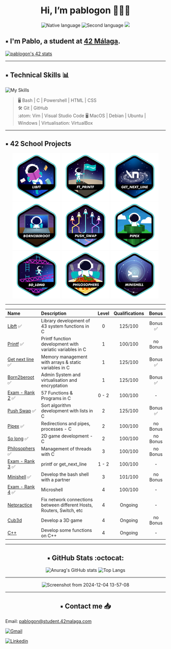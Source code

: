 <h1 align="center"> Hi, I’m pablogon 👨🏽‍💻</h1>

<p align="center">
        <img src="https://img.shields.io/badge/Nat-🇪🇸-%23aaaaaa.svg?style=flat" alt="Native language"/>
        <img src="https://img.shields.io/badge/B1-🇬🇧-%23aaaaaa.svg?style=flat" alt="Second language"/>
        <img src="https://komarev.com/ghpvc/?username=pablooglez&style=flat&color=blue"></a>
</p>

## ▪️ I'm Pablo, a student at [42 Málaga](https://www.42malaga.com/).

[![pablogon's 42 stats](https://badge.mediaplus.ma/binary/pablogon)](https://github.com/oakoudad/badge42)

---

## ▪️ Technical Skills 📊

![My Skills](https://skillicons.dev/icons?i=powershell,c,bash,vim,vscode,git,html,css,github)

> :desktop_computer: Bash | C | Powershell | HTML | CSS   
> :hammer_and_wrench:  Git | GitHub  
> :atom: Vim | Visual Studio Code
> :desktop_computer: MacOS | Debian | Ubuntu | Windows | Virtualisation: VirtualBox

---

## ▪️ 42 School Projects 

<div align="center">

<a href="https://github.com/pablooglez/Libft">![42 Badge](https://github.com/mcombeau/mcombeau/blob/main/42_badges/libfte.png)</a>
<a href="https://github.com/pablooglez/Ft_Printf">![42 Badge](https://github.com/mcombeau/mcombeau/blob/main/42_badges/ft_printfe.png)</a>
<a href="https://github.com/pablooglez/Get_next_line">![42 Badge](https://github.com/mcombeau/mcombeau/blob/main/42_badges/get_next_linee.png)</a>
<a href="https://github.com/pablooglez/Born2beroot">![42 Badge](https://github.com/mcombeau/mcombeau/blob/main/42_badges/born2beroote.png)</a>
<a href="https://github.com/pablooglez/Push_Swap">![42 Badge](https://github.com/mcombeau/mcombeau/blob/main/42_badges/push_swape.png)</a>
<a href="https://github.com/pablooglez/Pipex">![42 Badge](https://github.com/mcombeau/mcombeau/blob/main/42_badges/pipexe.png)</a>
<a href="https://github.com/pablooglez/So_Long">![42 Badge](https://github.com/mcombeau/mcombeau/blob/main/42_badges/so_longe.png)</a>
<a href="https://github.com/pablooglez/Philosophers">![42 Badge](https://github.com/mcombeau/mcombeau/blob/main/42_badges/philosopherse.png)</a>
<a href="https://github.com/pablooglez/Minishell">![42 Badge](https://github.com/mcombeau/mcombeau/blob/main/42_badges/minishelle.png)</a>

---

|	Name                                               |	Description                                    | Level | Qualifications | Bonus |
|:--------------------------------------------------|:----------------------------------------------|:-----:|:----------------:|:----------------:|
|	[Libft](https://github.com/pablooglez/Libft) ✅ |  Library development of 43 system functions in C      | 0 | 125/100 | Bonus ✅ |
| [Printf](https://github.com/pablooglez/ft_printf) ✅ | Printf function development with variatic variables in C | 1 | 100/100 | no Bonus |
| [Get next line](https://github.com/pablooglez/Get_next_line) ✅ | Memory management with arrays & static variables in C | 1 | 125/100 | Bonus ✅ |
| [Born2beroot](https://github.com/pablooglez/Born2beroot) ✅ | Admin System and virtualisation and encryptation| 1 | 125/100 | Bonus ✅ |
| [Exam - Rank 2]() ✅ | 57 Functions & Programs in C | 0 - 2 | 100/100 | - |
| [Push Swap](https://github.com/pablooglez/Push_Swap) ✅ | Sort algorithm development with lists in C | 2 | 125/100 | Bonus ✅ |
| [Pipex](https://github.com/pablooglez/Pipex) ✅ | Redirections and pipes, processes - C | 2 | 100/100 | no Bonus | 
| [So long](https://github.com/pablooglez/So_long) ✅ | 2D game development - C | 2 | 100/100 | no Bonus | 
| [Philosophers](https://github.com/pablooglez/Philosophers) ✅ | Management of threads with C | 3 | 100/100 | no Bonus |
| [Exam - Rank 3]() ✅ | printf or get_next_line | 1 - 2 | 100/100 | - | 
| [Minishell](https://github.com/pablooglez/Minishell) ✅ | Develop the bash shell with a partner | 3 | 101/100 | no Bonus |
| [Exam - Rank 4]() ✅ | Microshell | 4 | 100/100 | - |
| [Netpractice]() | Fix network connections between different Hosts, Routers, Switch, etc | 4 | Ongoing | - |
| [Cub3d]()  | Develop a 3D game | 4 | Ongoing | no Bonus |
| [C++]()  | Develop some functions on C++ | 4 | Ongoing | - |

---

## ▪️ GitHub Stats :octocat:

<div align="center">

![Anurag's GitHub stats](https://github-readme-stats.vercel.app/api?username=pablooglez&show_icons=true&theme=holi&rank_icon=github) ![Top Langs](https://github-readme-stats.vercel.app/api/top-langs/?username=pablooglez&layout=compact&theme=holi)

</div>

---
<div align="center">
        
![Screenshot from 2024-12-04 13-57-08](https://github.com/user-attachments/assets/567765a3-d953-4d4b-a49b-e8a4229fb51e)

<div>
        
---

## ▪️ Contact me 📥

<div align="left">
        
Email: pablogon@student.42malaga.com

<a href='mailto:pablogon@student.42malaga.com' target="_blank"><img alt='Gmail' src='https://img.shields.io/badge/Gmail-100000?style=flat&logo=Gmail&logoColor=white&labelColor=EA4335&color=EA4335'/></a>
</a>

<a href='https://www.linkedin.com/in/pablooglez/' target="_blank"><img alt='Linkedin' src='https://img.shields.io/badge/LinkedIn-100000?style=flat&logo=Linkedin&logoColor=white&labelColor=0A66C2&color=0A66C2'/></a>
</a>

<div>

